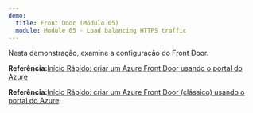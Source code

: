 ```yaml
---
demo:
  title: Front Door (Módulo 05)
  module: Module 05 - Load balancing HTTPS traffic
---
```

Nesta demonstração, examine a configuração do Front Door.

**Referência:**[Início Rápido: criar um Azure Front Door usando o portal do Azure](https://learn.microsoft.com/en-us/azure/frontdoor/create-front-door-portal)

**Referência:**[Início Rápido: criar um Azure Front Door (clássico) usando o portal do Azure](https://learn.microsoft.com/en-us/azure/frontdoor/quickstart-create-front-door)
